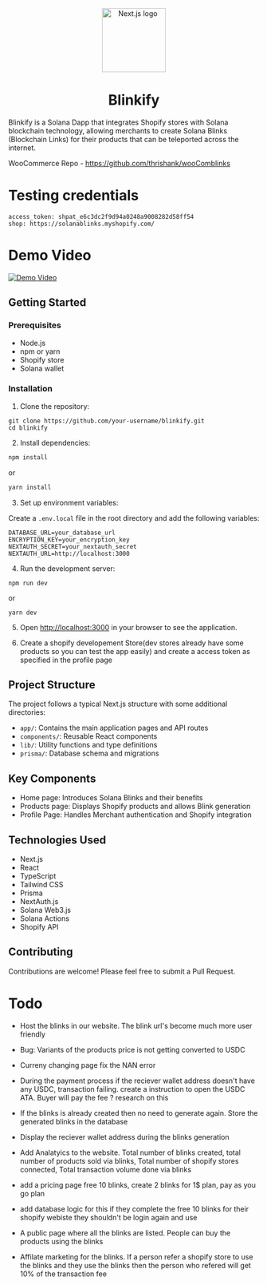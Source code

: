 <div align="center">
  <a href="https://nextjs.org">
    <picture>
      <source media="(prefers-color-scheme: dark)" srcset="https://raw.githubusercontent.com/thrishank/shopifyblinks/refs/heads/main/app/favicon.ico">
      <img alt="Next.js logo" src="https://raw.githubusercontent.com/thrishank/shopifyblinks/refs/heads/main/app/favicon.ico" height="128">
    </picture>
  </a>
  <h1>Blinkify</h1>

</div>

Blinkify is a Solana Dapp that integrates Shopify stores with Solana blockchain technology, allowing merchants to create Solana Blinks (Blockchain Links) for their products that can be teleported across the internet.

WooCommerce Repo - https://github.com/thrishank/wooComblinks

# Testing credentials

```
access_token: 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
shop: https://solanablinks.myshopify.com/
```

# Demo Video

[![Demo Video](https://img.youtube.com/vi/yzXBa84oRiI/0.jpg)](https://www.youtube.com/watch?v=yzXBa84oRiI&ab_channel=Thrishank)

## Getting Started

### Prerequisites

- Node.js
- npm or yarn
- Shopify store
- Solana wallet

### Installation

1. Clone the repository:

```
git clone https://github.com/your-username/blinkify.git
cd blinkify
```

2. Install dependencies:

```bash
npm install
```

or

```bash
yarn install
```

3. Set up environment variables:

Create a `.env.local` file in the root directory and add the following variables:

```
DATABASE_URL=your_database_url
ENCRYPTION_KEY=your_encryption_key
NEXTAUTH_SECRET=your_nextauth_secret
NEXTAUTH_URL=http://localhost:3000
```

4. Run the development server:

```
npm run dev
```

or

```
yarn dev
```

5. Open [http://localhost:3000](http://localhost:3000) in your browser to see the application.

6. Create a shopify developement Store(dev stores already have some products so you can test the app easily) and create a access token as specified in the profile page

## Project Structure

The project follows a typical Next.js structure with some additional directories:

- `app/`: Contains the main application pages and API routes
- `components/`: Reusable React components
- `lib/`: Utility functions and type definitions
- `prisma/`: Database schema and migrations

## Key Components

- Home page: Introduces Solana Blinks and their benefits
- Products page: Displays Shopify products and allows Blink generation
- Profile Page: Handles Merchant authentication and Shopify integration

## Technologies Used

- Next.js
- React
- TypeScript
- Tailwind CSS
- Prisma
- NextAuth.js
- Solana Web3.js
- Solana Actions
- Shopify API

## Contributing

Contributions are welcome! Please feel free to submit a Pull Request.

# Todo

- Host the blinks in our website. The blink url's become much more user friendly
- Bug: Variants of the products price is not getting converted to USDC
- Curreny changing page fix the NAN error

- During the payment process if the reciever wallet address doesn't have any USDC, transaction failing. create a instruction to open the USDC ATA. Buyer will pay the fee ? research on this
- If the blinks is already created then no need to generate again. Store the generated blinks in the database
- Display the reciever wallet address during the blinks generation

- Add Analatyics to the website. Total number of blinks created, total number of products sold via blinks, Total number of shopify stores connected, Total transaction volume done via blinks

- add a pricing page free 10 blinks, create 2 blinks for 1$ plan, pay as you go plan
- add database logic for this if they complete the free 10 blinks for their shopify webiste they shouldn't be login again and use
- A public page where all the blinks are listed. People can buy the products using the blinks
- Affilate marketing for the blinks. If a person refer a shopify store to use the blinks and they use the blinks then the person who refered will get 10% of the transaction fee
